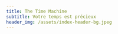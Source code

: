 ```yaml
---
title: The Time Machine
subtitle: Votre temps est précieux
header_img: /assets/index-header-bg.jpeg
---
```

